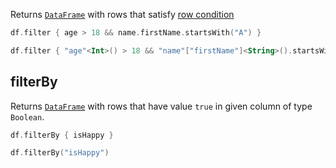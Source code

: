 [//]: # (title: filter)

<!---IMPORT org.jetbrains.kotlinx.dataframe.samples.api.Access-->

Returns [`DataFrame`](DataFrame.md) with rows that satisfy [row condition](DataRow.md#row-conditions)

<!---FUN filter-->
<tabs>
<tab title="Properties">

```kotlin
df.filter { age > 18 && name.firstName.startsWith("A") }
```

</tab>
<tab title="Strings">

```kotlin
df.filter { "age"<Int>() > 18 && "name"["firstName"]<String>().startsWith("A") }
```

</tab></tabs>
<inline-frame src="resources/org.jetbrains.kotlinx.dataframe.samples.api.Access.filter.html" width="100%"/>
<!---END-->

## filterBy

Returns [`DataFrame`](DataFrame.md) with rows that have value `true` in given column of type `Boolean`.

<!---FUN filterBy-->
<tabs>
<tab title="Properties">

```kotlin
df.filterBy { isHappy }
```

</tab>
<tab title="Strings">

```kotlin
df.filterBy("isHappy")
```

</tab></tabs>
<inline-frame src="resources/org.jetbrains.kotlinx.dataframe.samples.api.Access.filterBy.html" width="100%"/>
<!---END-->
